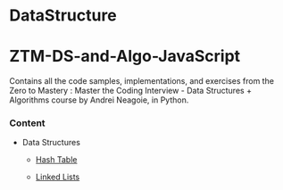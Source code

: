 # DataStructure
# ZTM-DS-and-Algo-JavaScript
Contains all the code samples, implementations, and exercises from the Zero to Mastery : Master the Coding Interview - Data Structures + Algorithms course by Andrei Neagoie, in Python.

### Content
  - Data Structures

    - [Hash Table](https://github.com/Aashimalik/DataStructure/blob/master/HashTable.js)
      
    - [Linked Lists](https://github.com/Aashimalik/DataStructure/blob/master/LinkedList.js)
    
  

